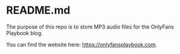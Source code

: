 # README.md

The purpose of this repo is to store MP3 audio files for the OnlyFans Playbook blog. 

You can find the website here: https://onlyfansplaybook.com.
